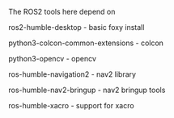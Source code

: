 The ROS2 tools here depend on

ros2-humble-desktop - basic foxy install

python3-colcon-common-extensions - colcon

python3-opencv - opencv

ros-humble-navigation2 - nav2 library

ros-humble-nav2-bringup - nav2 bringup tools

ros-humble-xacro - support for xacro
